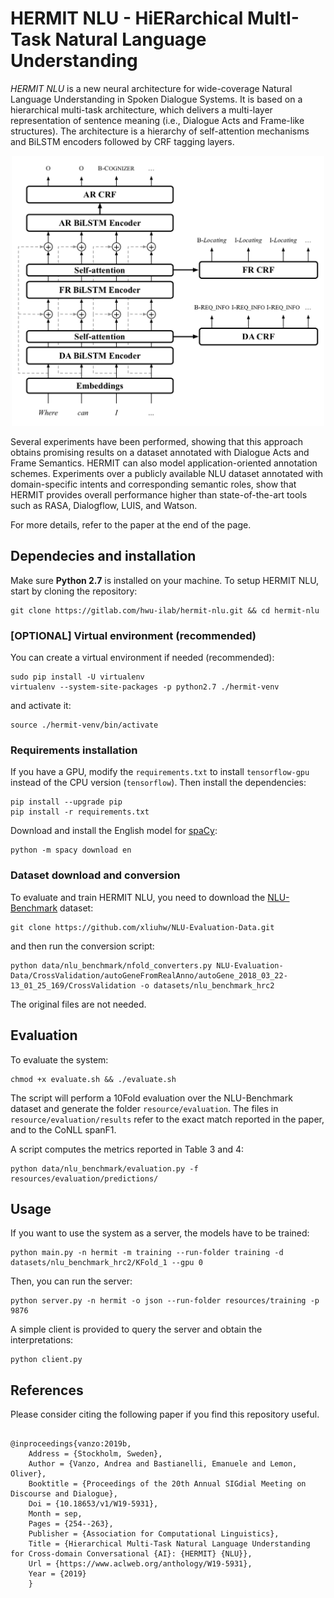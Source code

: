 # HERMIT NLU - HiERarchical MultI-Task Natural Language Understanding

*HERMIT NLU* is a new neural architecture for wide-coverage Natural Language Understanding in Spoken Dialogue Systems. It is based on a hierarchical multi-task architecture, which delivers a multi-layer representation of sentence meaning (i.e., Dialogue Acts and Frame-like structures). The architecture is a hierarchy of self-attention mechanisms and BiLSTM encoders followed by CRF tagging layers.

<center>
	<img src="hermit_architecture.png" alt="Hermit Architecture" width="500"/>
</center>

Several experiments have been performed, showing that this approach obtains promising results on a dataset annotated with Dialogue Acts and Frame Semantics.
HERMIT can also model application-oriented annotation schemes. Experiments over a publicly available NLU dataset annotated with domain-specific intents and corresponding semantic roles, show that HERMIT provides overall performance higher than state-of-the-art tools such as RASA, Dialogflow, LUIS, and Watson.

For more details, refer to the paper at the end of the page.


## Dependecies and installation

Make sure **Python 2.7** is installed on your machine.
To setup HERMIT NLU, start by cloning the repository:

```
git clone https://gitlab.com/hwu-ilab/hermit-nlu.git && cd hermit-nlu
```
### [OPTIONAL] Virtual environment (recommended)
You can create a virtual environment if needed (recommended):

```
sudo pip install -U virtualenv
virtualenv --system-site-packages -p python2.7 ./hermit-venv
```
and activate it:

```
source ./hermit-venv/bin/activate
```

### Requirements installation
If you have a GPU, modify the `requirements.txt` to install `tensorflow-gpu` instead of the CPU version (`tensorflow`). Then install the dependencies:

```
pip install --upgrade pip
pip install -r requirements.txt
```

Download and install the English model for [spaCy](https://spacy.io):

```
python -m spacy download en
```

### Dataset download and conversion

To evaluate and train HERMIT NLU, you need to download the [NLU-Benchmark](https://github.com/xliuhw/NLU-Evaluation-Data) dataset:

```
git clone https://github.com/xliuhw/NLU-Evaluation-Data.git
```
and then run the conversion script:

```
python data/nlu_benchmark/nfold_converters.py NLU-Evaluation-Data/CrossValidation/autoGeneFromRealAnno/autoGene_2018_03_22-13_01_25_169/CrossValidation -o datasets/nlu_benchmark_hrc2 
```

The original files are not needed.

## Evaluation

To evaluate the system:

```
chmod +x evaluate.sh && ./evaluate.sh
``` 

The script will perform a 10Fold evaluation over the NLU-Benchmark dataset and generate the folder `resource/evaluation`. The files in `resource/evaluation/results` refer to the exact match reported in the paper, and to the CoNLL spanF1.

A script computes the metrics reported in Table 3 and 4:

```
python data/nlu_benchmark/evaluation.py -f resources/evaluation/predictions/
```

 
## Usage

If you want to use the system as a server, the models have to be trained:

```
python main.py -n hermit -m training --run-folder training -d datasets/nlu_benchmark_hrc2/KFold_1 --gpu 0
```

Then, you can run the server:

```
python server.py -n hermit -o json --run-folder resources/training -p 9876
```

A simple client is provided to query the server and obtain the interpretations:

```
python client.py
```


## References

Please consider citing the following paper if you find this repository useful.

```

@inproceedings{vanzo:2019b,
	Address = {Stockholm, Sweden},
	Author = {Vanzo, Andrea and Bastianelli, Emanuele and Lemon, Oliver},
	Booktitle = {Proceedings of the 20th Annual SIGdial Meeting on Discourse and Dialogue},
	Doi = {10.18653/v1/W19-5931},
	Month = sep,
	Pages = {254--263},
	Publisher = {Association for Computational Linguistics},
	Title = {Hierarchical Multi-Task Natural Language Understanding for Cross-domain Conversational {AI}: {HERMIT} {NLU}},
	Url = {https://www.aclweb.org/anthology/W19-5931},
	Year = {2019}
	}

```